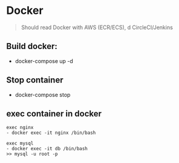 # Docker
> Should read Docker with AWS (ECR/ECS), d CircleCI/Jenkins

## Build docker: 
- docker-compose up -d

## Stop container
- docker-compose stop

## exec container in docker

```
exec nginx
- docker exec -it nginx /bin/bash
```

```
exec mysql
- docker exec -it db /bin/bash
>> mysql -u root -p
```

